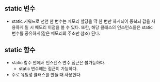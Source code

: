 ## static 변수
- static 키워드로 선언 한 변수는 메모리 할당을 딱 한 번만 하게되어 중복되 값을 사용하게 될 시 메모리 이점을
볼 수 있다. 또한, 해당 클래스의 인스턴스들은 static 변수를 공유하게(같은 메모리의 주소만 참조) 된다.  
## static 함수
- static 함수 안에서 인스턴스 변수 접근은 불가능하다.
  - static 변수에는 접근이 가능하다.
- 주로 유틸성 클래스를 만들 때 사용한다.

